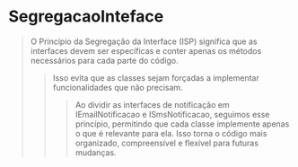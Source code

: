 # SegregacaoInteface

>O Princípio da Segregação da Interface (ISP) significa que as interfaces devem ser específicas e conter apenas os métodos necessários para cada parte do código.
>> Isso evita que as classes sejam forçadas a implementar funcionalidades que não precisam.
>>> Ao dividir as interfaces de notificação em IEmailNotificacao e ISmsNotificacao, seguimos esse princípio, permitindo que cada classe implemente apenas o que é relevante para ela.
>>> Isso torna o código mais organizado, compreensível e flexível para futuras mudanças.
